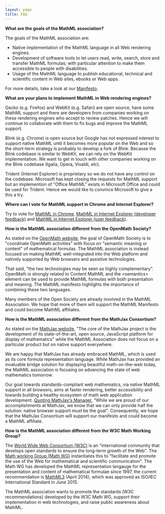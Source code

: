 ```yaml
---
layout: page
title: FAQ
---
```


**What are the goals of the MathML association?**

The goals of the MathML association are:

* Native implementation of the MathML language in all Web rendering engines.
* Development of software tools to let users read, write, search, store and
  transfer MathML formulas; with particular attention to make them accessible
  to people with disabilities.
* Usage of the MathML language to publish educational, technical and scientific
  content in Web sites, ebooks or Web apps.

For more details, take a look at our [Manifesto](/legal-documents/manifesto.html).

**What are your plans to implement MathML in Web rendering engines?**

Gecko (e.g. Firefox) and WebKit (e.g. Safari) are open source, have some MathML
support and there are developers from companies working on these rendering
engines who accept to review patches. Hence we will continue to collaborate
with them to fix bugs and improve the MathML support.

Blink (e.g. Chrome) is open source but Google has not expressed interest
to support native MathML until it becomes more popular on the Web and so the
short-term strategy is probably to develop a fork of Blink. Because the Blink
codebase is similar to WebKit, we can rely on the WebKit implementation. We
want to get in touch with other companies working on the Blink codebase
(Igalia, Opera, Vivaldi, etc).

Trident (Internet Explorer) is proprietary so we do not have any control on
the codebase. Microsoft has kept closing the requests for MathML support but
an implemention of "Office MathML" exists in Microsoft Office and could be
used for Trident. Hence we would like to convince Microsoft to give a this a
try.

**Where can I vote for MathML support in Chrome and Internet Explorer?**

Try to vote for [MathML in Chrome](https://code.google.com/p/chromium/issues/detail?id=152430), [MathML in Internet Explorer (developer feedback)](https://status.modern.ie/mathml) and [MathML in Internet Explorer (user feedback)](https://windows.uservoice.com/forums/265757-windows-feature-suggestions/suggestions/6592643-support-for-html5-s-mathml).

**How is the MathML association different from the OpenMath Society?**

As stated on the [OpenMath website](www.openmath.org), the goal of OpenMath Society is to "coordinate OpenMath activities" with focus on "semantic meaning or content" of mathematical formulas. The MathML association is instead focused on making MathML well-integrated into the Web platform and natively supported by Web browsers and assistive technologies.

That said, "the two technologies may be seen as highly complementary". OpenMath is strongly related to Content MathML and the &lt;semantics&gt; element can be used to provide MathML formulas with both presentation and meaning. The MathML manifesto highlights the importance of combining these two languages.

Many members of the Open Society are already involved in the MathML Association. We hope that more of them will support the MathML Manifesto and could become MathML affiliates.

**How is the MathML association different from the MathJax Consortium?**

As stated on the [MathJax website](https://www.mathjax.org), "The core of the MathJax project is the development of its state-of-the-art, open source, JavaScript platform for display of mathematics" while the MathML Association does not focus on a particular product but on native support everywhere.

We are happy that MathJax has already embraced MathML, which is used as its core formula representation language. While MathJax has provided an invaluable bridge solution for displaying beautiful math-on-the-web today, the MathML association is focusing on advancing the state of web mathematics tomorrow.

Our goal towards standards-compliant web mathematics, via native MathML support in all browsers, aims at faster rendering, better accessibility and towards building a healthy ecosystem of math web application development. [Quoting MathJax's Manager](http://exchanges.wiley.com/blog/2015/03/02/making-math-and-science-first-class-citizens-on-the-web/), "While we are proud of our accomplishments at MathJax, we know that we can only provide half the solution: native browser support must be the goal". Consequently, we hope that the MathJax Consortium will support our manifesto and could become a MathML affiliate.

**How is the MathML association different from the W3C Math Working Group?**

The [World Wide Web Consortium (W3C)](http://w3.org) is an "international community that
develops open standards to ensure the long-term growth of the Web". The
[Math working Group (Math WG)](http://www.w3.org/Math/) instantiates this to "facilitate
and promote the use of the Web for mathematical and scientific communication". The Math WG
has developed the MathML representation langauge for the presentation and content of
mathematical formulae since 1997, the current recommendation is
[MathML3](http://www.w3.org/TR/MathML3/) (April 2014), which was approved as ISO/IEC
International Standard in June 2015.

The MathML association wants to promote the standards (W3C recommendations) developed by
the W3C Math WG, support their implementation in web technologies, and raise public
awareness about MathML.
